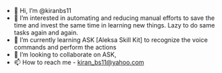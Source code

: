 - 👋 Hi, I’m @kiranbs11
- 👀 I’m interested in automating and reducing manual efforts to save the time and invest the same time in learning new things. Lazy to do same tasks again and again. 
- 🌱 I’m currently learning ASK [Aleksa Skill Kit] to recognize the voice commands and perform the actions
- 💞️ I’m looking to collaborate on ASK, 
- 📫 How to reach me - kiran_bs11@yahoo.com

<!---
kiranbs11/kiranbs11 is a ✨ special ✨ repository because its `README.md` (this file) appears on your GitHub profile.
You can click the Preview link to take a look at your changes.
--->
